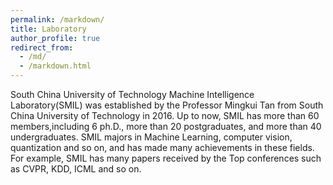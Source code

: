```yaml
---
permalink: /markdown/
title: Laboratory
author_profile: true
redirect_from: 
  - /md/
  - /markdown.html
---
```

South China University of Technology Machine Intelligence Laboratory(SMIL) was established by the Professor Mingkui Tan from South China University of Technology in 2016. Up to now, SMIL has more than 60 members,including 6 ph.D., more than 20 postgraduates, and more than 40 undergraduates. SMIL majors in Machine Learning, computer vision, quantization and so on, and has made many achievements in these fields. For example, SMIL has many papers received by the Top conferences such as CVPR, KDD, ICML and so on.